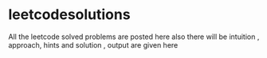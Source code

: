 # leetcodesolutions

All the leetcode solved problems are posted here 
also there will be intuition , approach, hints and solution , output are given here 
